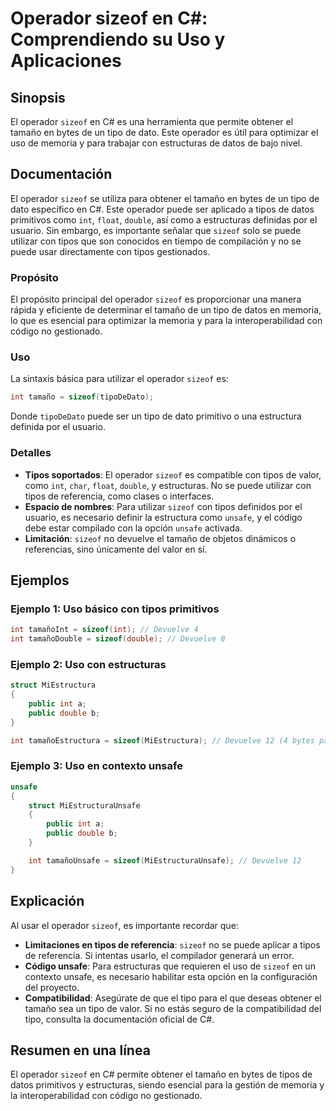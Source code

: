 <!--
Meta Description: # Operador sizeof en C#: Comprendiendo su Uso y Aplicaciones ## Sinopsis El operador `sizeof` en C# es una herramienta que permite obtener el tamaño e...
Meta Keywords: sizeof, para, con, tipos, int
-->

# Operador sizeof en C#: Comprendiendo su Uso y Aplicaciones

## Sinopsis
El operador `sizeof` en C# es una herramienta que permite obtener el tamaño en bytes de un tipo de dato. Este operador es útil para optimizar el uso de memoria y para trabajar con estructuras de datos de bajo nivel.

## Documentación
El operador `sizeof` se utiliza para obtener el tamaño en bytes de un tipo de dato específico en C#. Este operador puede ser aplicado a tipos de datos primitivos como `int`, `float`, `double`, así como a estructuras definidas por el usuario. Sin embargo, es importante señalar que `sizeof` solo se puede utilizar con tipos que son conocidos en tiempo de compilación y no se puede usar directamente con tipos gestionados.

### Propósito
El propósito principal del operador `sizeof` es proporcionar una manera rápida y eficiente de determinar el tamaño de un tipo de datos en memoria, lo que es esencial para optimizar la memoria y para la interoperabilidad con código no gestionado.

### Uso
La sintaxis básica para utilizar el operador `sizeof` es:

```csharp
int tamaño = sizeof(tipoDeDato);
```

Donde `tipoDeDato` puede ser un tipo de dato primitivo o una estructura definida por el usuario.

### Detalles
- **Tipos soportados**: El operador `sizeof` es compatible con tipos de valor, como `int`, `char`, `float`, `double`, y estructuras. No se puede utilizar con tipos de referencia, como clases o interfaces.
- **Espacio de nombres**: Para utilizar `sizeof` con tipos definidos por el usuario, es necesario definir la estructura como `unsafe`, y el código debe estar compilado con la opción `unsafe` activada.
- **Limitación**: `sizeof` no devuelve el tamaño de objetos dinámicos o referencias, sino únicamente del valor en sí.

## Ejemplos
### Ejemplo 1: Uso básico con tipos primitivos

```csharp
int tamañoInt = sizeof(int); // Devuelve 4
int tamañoDouble = sizeof(double); // Devuelve 8
```

### Ejemplo 2: Uso con estructuras

```csharp
struct MiEstructura
{
    public int a;
    public double b;
}

int tamañoEstructura = sizeof(MiEstructura); // Devuelve 12 (4 bytes para int + 8 bytes para double)
```

### Ejemplo 3: Uso en contexto unsafe

```csharp
unsafe
{
    struct MiEstructuraUnsafe
    {
        public int a;
        public double b;
    }

    int tamañoUnsafe = sizeof(MiEstructuraUnsafe); // Devuelve 12
}
```

## Explicación
Al usar el operador `sizeof`, es importante recordar que:

- **Limitaciones en tipos de referencia**: `sizeof` no se puede aplicar a tipos de referencia. Si intentas usarlo, el compilador generará un error.
- **Código unsafe**: Para estructuras que requieren el uso de `sizeof` en un contexto unsafe, es necesario habilitar esta opción en la configuración del proyecto.
- **Compatibilidad**: Asegúrate de que el tipo para el que deseas obtener el tamaño sea un tipo de valor. Si no estás seguro de la compatibilidad del tipo, consulta la documentación oficial de C#.

## Resumen en una línea
El operador `sizeof` en C# permite obtener el tamaño en bytes de tipos de datos primitivos y estructuras, siendo esencial para la gestión de memoria y la interoperabilidad con código no gestionado.
